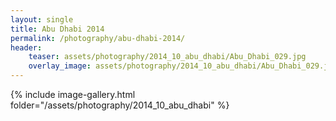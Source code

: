 ```yaml
---
layout: single
title: Abu Dhabi 2014
permalink: /photography/abu-dhabi-2014/
header:
    teaser: assets/photography/2014_10_abu_dhabi/Abu_Dhabi_029.jpg
    overlay_image: assets/photography/2014_10_abu_dhabi/Abu_Dhabi_029.jpg
---
```


{% include image-gallery.html folder="/assets/photography/2014_10_abu_dhabi" %}